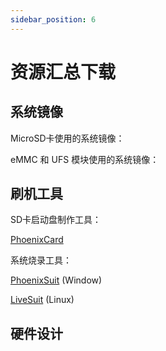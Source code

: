 ```yaml
---
sidebar_position: 6
---
```


# 资源汇总下载

## 系统镜像

MicroSD卡使用的系统镜像：

eMMC 和 UFS 模块使用的系统镜像：

## 刷机工具

SD卡启动盘制作工具：

[PhoenixCard](https://dl.radxa.com/tools/windows/PhoenixCard_V4.3.1.zip)

系统烧录工具：

[PhoenixSuit](https://dl.radxa.com/tools/windows/PhoenixSuit_V2.0.4.zip) (Window)

[LiveSuit](https://dl.radxa.com/tools/linux/LiveSuit_Linux_V3.0.8.zip) (Linux)

## 硬件设计
